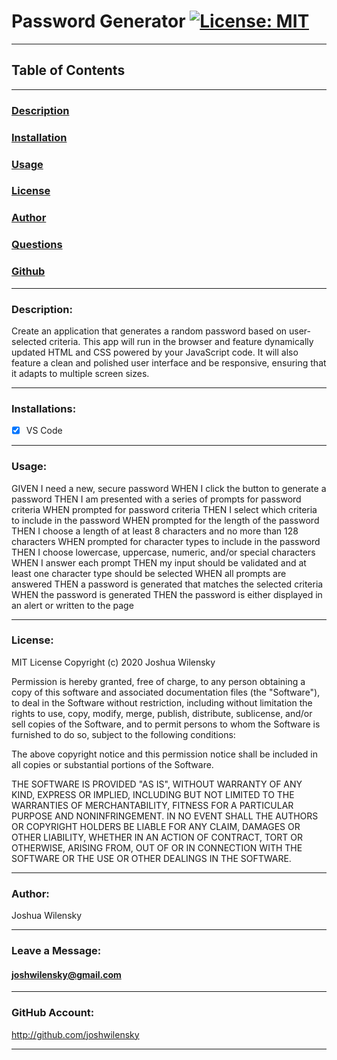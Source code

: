 # Password Generator [![License: MIT](https://img.shields.io/badge/License-MIT-yellow.svg)](https://opensource.org/licenses/MIT)

---

## Table of Contents

---

### [Description](#Description)

### [Installation](#Installation)

### [Usage](#Usage)

### [License](#License)

### [Author](#Author)

### [Questions](#Questions)

### [Github](#Github)

---

### <a name="Description"></a>Description:

Create an application that generates a random password based on user-selected criteria. This app will run in the browser and feature dynamically updated HTML and CSS powered by your JavaScript code. It will also feature a clean and polished user interface and be responsive, ensuring that it adapts to multiple screen sizes.

---

### <a name="Installations"></a>Installations:

- [x] VS Code

---

### <a name="Usage"></a>Usage:

GIVEN I need a new, secure password
WHEN I click the button to generate a password
THEN I am presented with a series of prompts for password criteria
WHEN prompted for password criteria
THEN I select which criteria to include in the password
WHEN prompted for the length of the password
THEN I choose a length of at least 8 characters and no more than 128 characters
WHEN prompted for character types to include in the password
THEN I choose lowercase, uppercase, numeric, and/or special characters
WHEN I answer each prompt
THEN my input should be validated and at least one character type should be selected
WHEN all prompts are answered
THEN a password is generated that matches the selected criteria
WHEN the password is generated
THEN the password is either displayed in an alert or written to the page

---

### <a name="License"></a>License:

MIT License
Copyright (c) 2020 Joshua Wilensky

Permission is hereby granted, free of charge, to any person obtaining a copy
of this software and associated documentation files (the "Software"), to deal
in the Software without restriction, including without limitation the rights
to use, copy, modify, merge, publish, distribute, sublicense, and/or sell
copies of the Software, and to permit persons to whom the Software is
furnished to do so, subject to the following conditions:

The above copyright notice and this permission notice shall be included in all
copies or substantial portions of the Software.

THE SOFTWARE IS PROVIDED "AS IS", WITHOUT WARRANTY OF ANY KIND, EXPRESS OR
IMPLIED, INCLUDING BUT NOT LIMITED TO THE WARRANTIES OF MERCHANTABILITY,
FITNESS FOR A PARTICULAR PURPOSE AND NONINFRINGEMENT. IN NO EVENT SHALL THE
AUTHORS OR COPYRIGHT HOLDERS BE LIABLE FOR ANY CLAIM, DAMAGES OR OTHER
LIABILITY, WHETHER IN AN ACTION OF CONTRACT, TORT OR OTHERWISE, ARISING FROM,
OUT OF OR IN CONNECTION WITH THE SOFTWARE OR THE USE OR OTHER DEALINGS IN THE
SOFTWARE.

---

### <a name="Author"></a>Author:

Joshua Wilensky

---

### <a name="Questions"></a>Leave a Message:

#### joshwilensky@gmail.com

---

### <a name="Github"></a>GitHub Account:

http://github.com/joshwilensky

---
